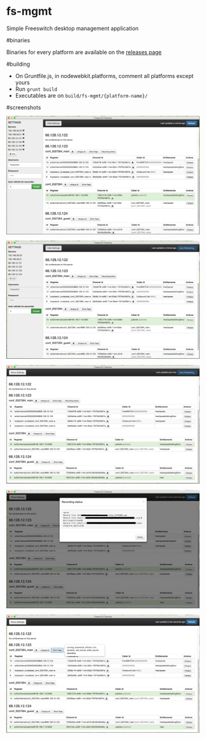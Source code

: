 fs-mgmt
=======

Simple Freeswitch desktop management application

#binaries

Binaries for every platform are available on the [releases page](https://github.com/pablote/fs-mgmt/releases)

#building

* On Gruntfile.js, in nodewebkit.platforms, comment all platforms except yours
* Run ```grunt build```
* Executables are on ```build/fs-mgmt/{platform-name}/```

#screenshots

![App Screen 1](/screenshots/v0.5.0/1.png?raw=true "App Screen 1")

![App Screen 2](/screenshots/v0.5.0/2.png?raw=true "App Screen 2")

![App Screen 3](/screenshots/v0.5.0/3.png?raw=true "App Screen 3")

![App Screen 4](/screenshots/v0.5.0/4.png?raw=true "App Screen 4")

![App Screen 5](/screenshots/v0.5.0/5.png?raw=true "App Screen 5")
